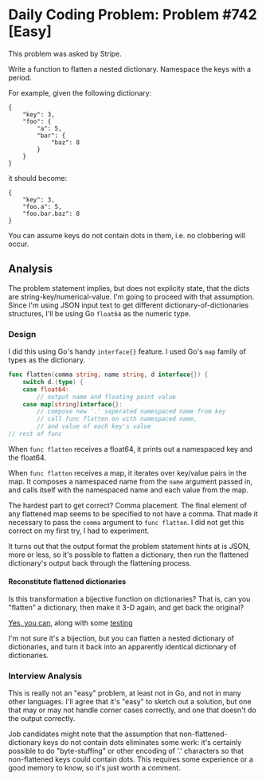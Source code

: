 # Daily Coding Problem: Problem #742 [Easy]

This problem was asked by Stripe.

Write a function to flatten a nested dictionary.
Namespace the keys with a period.

For example, given the following dictionary:

```
{
    "key": 3,
    "foo": {
        "a": 5,
        "bar": {
            "baz": 8
        }
    }
}
```

it should become:

```
{
    "key": 3,
    "foo.a": 5,
    "foo.bar.baz": 8
}
```

You can assume keys do not contain dots in them,
i.e. no clobbering will occur.

## Analysis

The problem statement implies, but does not explicity state,
that the dicts are string-key/numerical-value.
I'm going to proceed with that assumption.
Since I'm using JSON input text to get different
dictionary-of-dictionaries structures,
I'll be using Go `float64` as the numeric type.

### Design

I did this using Go's handy `interface{}` feature.
I used Go's `map` family of types as the dictionary.

```go
func flatten(comma string, name string, d interface{}) {
    switch d.(type) {
    case float64:
		// output name and floating point value
    case map[string]interface{}:
		// compose new '.' seperated namespaced name from key
		// call func flatten on with namespaced name,
		// and value of each key's value
// rest of func
```
When `func flatten` receives a float64,
it prints out a namespaced key and the float64.

When `func flatten` receives a map,
it iterates over key/value pairs in the map.
It composes a namespaced name from the `name` argument
passed in,
and calls itself with the namespaced name and each value
from the map.

The hardest part to get correct?
Comma placement.
The final element of any flattened map seems to be specified
to not have a comma.
That made it necessary to pass the `comma` argument to
`func flatten`.
I did not get this correct on my first try,
I had to experiment.

It turns out that the output format the problem statement
hints at is JSON, more or less,
so it's possible to flatten a dictionary,
then run the flattened dictionary's output
back through the flattening process.

#### Reconstitute flattened dictionaries

Is this transformation a bijective function on dictionaries?
That is, can you "flatten" a dictionary,
then make it 3-D again, and get back the original?

[Yes, you can](beef1.go), along with some [testing](runt2)

I'm not sure it's a bijection,
but you can flatten a nested dictionary of dictionaries,
and turn it back into an apparently identical
dictionary of dictionaries.

### Interview Analysis

This is really not an "easy" problem,
at least not in Go, and not in many other languages.
I'll agree that it's "easy" to sketch out a solution,
but one that may or may not handle corner cases correctly,
and one that doesn't do the output correctly.

Job candidates might note that the assumption that
non-flattened-dictionary keys do not contain dots
eliminates some work:
it's certainly possible to do "byte-stuffing"
or other encoding of '.' characters so that non-flattened keys
could contain dots.
This requires some experience or a good memory to know,
so it's just worth a comment.
